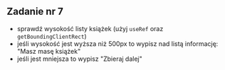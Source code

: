 ## Zadanie nr 7

- sprawdź wysokość listy książek (użyj `useRef` oraz `getBoundingClientRect`)
- jeśli wysokość jest wyższa niż 500px to wypisz nad listą informację: "Masz masę książek"
- jeśli jest mniejsza to wypisz "Zbieraj dalej"
